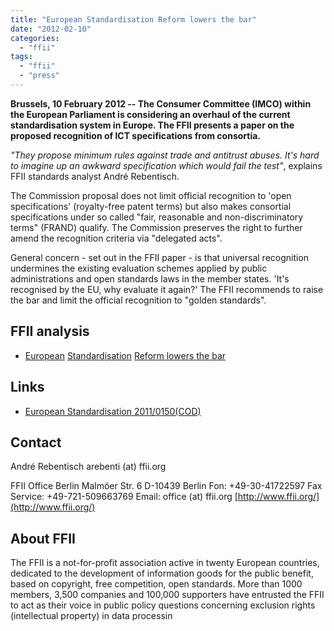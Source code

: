 ```yaml
---
title: "European Standardisation Reform lowers the bar"
date: "2012-02-10"
categories: 
  - "ffii"
tags: 
  - "ffii"
  - "press"
---
```


**Brussels, 10 February 2012 -- The Consumer Committee (IMCO) within the European Parliament is considering an overhaul of the current standardisation system in Europe. The FFII presents a paper on the proposed recognition of ICT specifications from consortia.**

_"They propose minimum rules against trade and antitrust abuses. It's hard to imagine up an awkward specification which would fail the test"_, explains FFII standards analyst André Rebentisch.

The Commission proposal does not limit official recognition to 'open specifications' (royalty-free patent terms) but also makes consortial specifications under so called "fair, reasonable and non-discriminatory terms" (FRAND) qualify. The Commission preserves the right to further amend the recognition criteria via "delegated acts".

General concern - set out in the FFII paper - is that universal recognition undermines the existing evaluation schemes applied by public administrations and open standards laws in the member states. 'It's recognised by the EU, why evaluate it again?' The FFII recommends to raise the bar and limit the official recognition to "golden standards".

## FFII analysis

- [European](http://blog.ffii.org/wp-content/uploads/2012/02/European-Standardisation-Reform-lowers-the-bar.pdf) [Standard](http://blog.ffii.org/wp-content/uploads/2012/02/European-Standardisation-Reform-lowers-the-bar.pdf)[isation](http://blog.ffii.org/wp-content/uploads/2012/02/European-Standardisation-Reform-lowers-the-bar.pdf) [Reform lowers the bar](http://blog.ffii.org/wp-content/uploads/2012/02/European-Standardisation-Reform-lowers-the-bar.pdf) 
    

## Links

- [European Standardisation 2011/0150(COD)](http://www.europarl.europa.eu/oeil/popups/ficheprocedure.do?id=591938)
    

## Contact

André Rebentisch arebenti (at) ffii.org

FFII Office Berlin Malmöer Str. 6 D-10439 Berlin Fon: +49-30-41722597 Fax Service: +49-721-509663769 Email: office (at) ffii.org [http://www.ffii.org/](http://www.ffii.org/)

## About FFII

The FFII is a not-for-profit association active in twenty European countries, dedicated to the development of information goods for the public benefit, based on copyright, free competition, open standards. More than 1000 members, 3,500 companies and 100,000 supporters have entrusted the FFII to act as their voice in public policy questions concerning exclusion rights (intellectual property) in data processin
